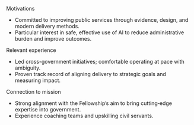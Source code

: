 Motivations
- Committed to improving public services through evidence, design, and modern delivery methods.
- Particular interest in safe, effective use of AI to reduce administrative burden and improve outcomes.

Relevant experience
- Led cross-government initiatives; comfortable operating at pace with ambiguity.
- Proven track record of aligning delivery to strategic goals and measuring impact.

Connection to mission
- Strong alignment with the Fellowship’s aim to bring cutting‑edge expertise into government.
- Experience coaching teams and upskilling civil servants.

